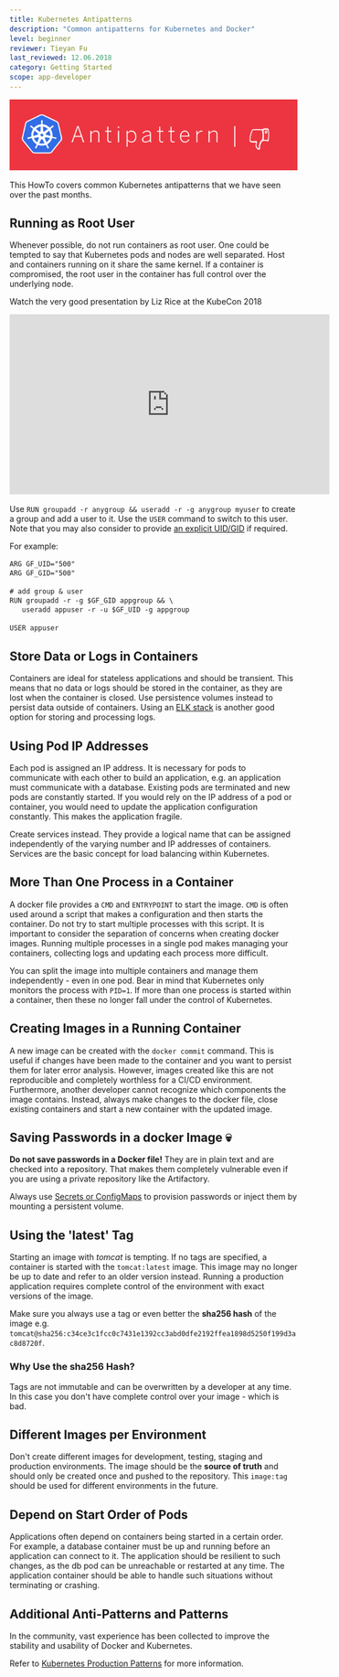 ```yaml
---
title: Kubernetes Antipatterns
description: "Common antipatterns for Kubernetes and Docker"
level: beginner
reviewer: Tieyan Fu
last_reviewed: 12.06.2018
category: Getting Started
scope: app-developer
---
```


![antipattern](./images/howto-antipattern.png)

This HowTo covers common Kubernetes antipatterns that we have seen over the past months.


## Running as Root User
Whenever possible, do not run containers as root user. One could be tempted to say that Kubernetes pods and nodes are well separated. Host and containers running on it share the same kernel. If a container is compromised, the root user in the container has full control over the 
underlying node.

Watch the very good presentation by Liz Rice at the KubeCon 2018
<iframe width="560" height="315" src="https://www.youtube.com/embed/ltrV-Qmh3oY" frameborder="0" allow="autoplay; encrypted-media" allowfullscreen></iframe>

Use `RUN groupadd -r anygroup && useradd -r -g anygroup myuser` to create a group and add a user to it. Use the `USER` command to switch to this user.  Note that you may also consider to provide [an explicit UID/GID](https://docs.docker.com/develop/develop-images/dockerfile_best-practices/#user) if required. 

For example:

```
ARG GF_UID="500"
ARG GF_GID="500"

# add group & user
RUN groupadd -r -g $GF_GID appgroup && \
   useradd appuser -r -u $GF_UID -g appgroup

USER appuser

```

## Store Data or Logs in Containers
Containers are ideal for stateless applications and should be transient. This means that no data or logs should be stored in the 
container, as they are lost when the container is closed. Use persistence volumes instead to persist data outside
of containers. Using an [ELK stack](https://www.elastic.co/de/what-is/elk-stack) is another good option for storing and processing logs.

## Using Pod IP Addresses
Each pod is assigned an IP address. It is necessary for pods to communicate with each other to build an application, e.g. an application 
must communicate with a database. Existing pods are terminated and new pods are constantly started. If you would rely on the IP address of a pod or container, you would need to update the application configuration constantly. This makes the application fragile. 

Create services instead. They provide a logical name that can be assigned independently of the varying number and IP addresses of containers. Services are the basic concept for load balancing within Kubernetes.

## More Than One Process in a Container
A docker file provides a `CMD` and `ENTRYPOINT` to start the image. `CMD` is often used around a script that makes a configuration and then 
starts the container. Do not try to start multiple processes with this script. It is important to consider the separation of concerns when creating docker images. Running multiple processes in a single pod makes managing your containers, collecting logs and updating each process more difficult. 

You can split the image into multiple containers and manage them independently - even in one pod. Bear in mind that Kubernetes only monitors the process with `PID=1`. If more than one process is started within a container, then these no longer fall under the control of Kubernetes.

## Creating Images in a Running Container
A new image can be created with the `docker commit` command. This is useful if changes have been made to the container and you want to persist them for later error analysis. However, images created like this are not reproducible and completely worthless for a CI/CD environment. Furthermore, another developer cannot recognize which components the image contains. Instead, always make changes to the docker file, close existing containers and start a new container with the updated image.

## Saving Passwords in a docker Image  💀
**Do not save passwords in a Docker file!** They are in plain text and are checked into a repository. That makes them completely vulnerable even if you are using a private repository like the Artifactory.

Always use [Secrets or ConfigMaps](https://kubernetes.io/docs/tasks/inject-data-application/distribute-credentials-secure) to provision passwords or inject them by mounting a persistent volume.

## Using the 'latest' Tag
Starting an image with *tomcat* is tempting. If no tags are specified, a container is started with the `tomcat:latest` image.  This image may no longer be up to date and refer to an older version instead. Running a production application requires complete control of the environment with exact versions of the image. 

Make sure you always use a tag or even better the **sha256 hash** of the image e.g. `tomcat@sha256:c34ce3c1fcc0c7431e1392cc3abd0dfe2192ffea1898d5250f199d3ac8d8720f`. 

### Why Use the sha256 Hash? 
Tags are not immutable and can be overwritten by a developer at any time. In this case you don't have complete control over your image - which is bad.

## Different Images per Environment
Don't create different images for development, testing, staging and production environments. The image should be the **source of truth** and should only be created once and pushed to the repository. This `image:tag` should be used for different environments in the future. 

## Depend on Start Order of Pods
Applications often depend on containers being started in a certain order. For example, a database container must be up and running before an application can connect to it. The application should be resilient to such changes, as the db pod can be unreachable or restarted at any time. The application container should be able to handle such situations without terminating or crashing. 

## Additional Anti-Patterns and Patterns
In the community, vast experience has been collected to improve the stability and usability of Docker and Kubernetes.

Refer to [Kubernetes Production Patterns](https://github.com/gravitational/workshop/blob/master/k8sprod.md) for more information.